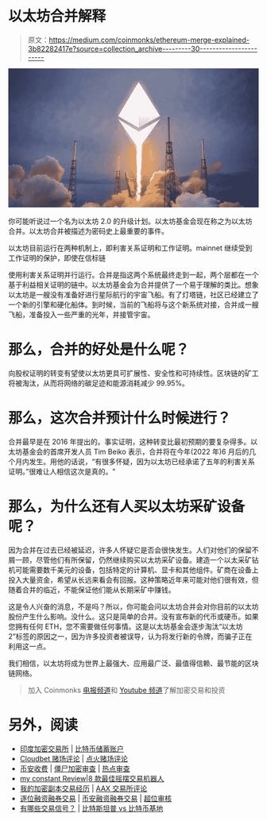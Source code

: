 # 以太坊合并解释

> 原文：<https://medium.com/coinmonks/ethereum-merge-explained-3b82282417e?source=collection_archive---------30----------------------->

![](img/33aadbf98ad2e02ab5ae0efd9801f495.png)

你可能听说过一个名为以太坊 2.0 的升级计划。以太坊基金会现在称之为以太坊合并。以太坊合并被描述为密码史上最重要的事件。

以太坊目前运行在两种机制上，即利害关系证明和工作证明。mainnet 继续受到工作证明的保护，即使在信标链

使用利害关系证明并行运行。合并是指这两个系统最终走到一起，两个层都在一个基于利益相关证明的链中。以太坊基金会为合并提供了一个易于理解的类比。想象以太坊是一艘没有准备好进行星际航行的宇宙飞船。有了灯塔链，社区已经建立了一个新的引擎和硬化船体。到时候，当前的飞船将与这个新系统对接，合并成一艘飞船，准备投入一些严重的光年，并接管宇宙。

# 那么，合并的好处是什么呢？

向股权证明的转变有望使以太坊更具可扩展性、安全性和可持续性。区块链的矿工将被淘汰，从而将网络的碳足迹和能源消耗减少 99.95%。

# 那么，这次合并预计什么时候进行？

合并最早是在 2016 年提出的。事实证明，这种转变比最初预期的要复杂得多。以太坊基金会的首席开发人员 Tim Beiko 表示，合并将在今年(2022 年)6 月后的几个月内发生。用他的话说，“有很多怀疑，因为以太坊已经承诺了五年的利害关系证明。”很难让人相信这次是真的。"

# 那么，为什么还有人买以太坊采矿设备呢？

因为合并在过去已经被延迟，许多人怀疑它是否会很快发生。人们对他们的保留不屑一顾，尽管他们有所保留，仍然继续购买以太坊采矿设备。建造一个以太采矿钻机可能需要数千美元的设备，包括特定的计算机、显卡和其他组件。矿商在设备上投入大量资金，希望从长远来看会有回报。这种策略近年来可能对他们很有效，但随着合并的临近，不能保证他们能从长期采矿中赚钱。

这是令人兴奋的消息，不是吗？所以，你可能会问以太坊合并会对你目前的以太坊股份产生什么影响。没什么。这只是简单的合并。没有宣布新的代币或硬币。如果您拥有任何 ETH，您不需要做任何事情。这是以太坊基金会逐步淘汰“以太坊 2”标签的原因之一，因为许多投资者被误导，认为将发行新的令牌，而骗子正在利用这一点。

我们相信，以太坊将成为世界上最强大、应用最广泛、最值得信赖、最节能的区块链网络。

> 加入 Coinmonks [电报频道](https://t.me/coincodecap)和 [Youtube 频道](https://www.youtube.com/c/coinmonks/videos)了解加密交易和投资

# 另外，阅读

*   [印度加密交易所](/coinmonks/bitcoin-exchange-in-india-7f1fe79715c9) | [比特币储蓄账户](/coinmonks/bitcoin-savings-account-e65b13f92451)
*   [Cloudbet 赌场评论](https://coincodecap.com/cloudbet-casino-review) | [点火赌场评论](https://coincodecap.com/ignition-casino-review)
*   [币安收费](/coinmonks/binance-fees-8588ec17965) | [僵尸加密审查](/coinmonks/botcrypto-review-2021-build-your-own-trading-bot-coincodecap-6b8332d736c7) | [热点审查](/coinmonks/hotbit-review-cd5bec41dafb)
*   [my constant Review](https://coincodecap.com/myconstant-review)|[8 款最佳摇摆交易机器人](https://coincodecap.com/best-swing-trading-bots)
*   [我的加密副本交易经历](/coinmonks/my-experience-with-crypto-copy-trading-d6feb2ce3ac5) | [AAX 交易所评论](/coinmonks/aax-exchange-review-2021-67c5ea09330c)
*   [逐位融资融券交易](/coinmonks/bybit-margin-trading-e5071676244e) | [币安融资融券交易](/coinmonks/binance-margin-trading-c9eb5e9d2116) | [超位审核](/coinmonks/overbit-review-9446ed4f2188)
*   [有哪些交易信号？](https://coincodecap.com/trading-signal) | [比特斯坦普 vs 比特币基地](https://coincodecap.com/bitstamp-coinbase)